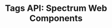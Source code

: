 ---
layout: api.njk
title: 'Tags API: Spectrum Web Components'
displayName: Tags
componentName: tags
tags:
  - component-api
---